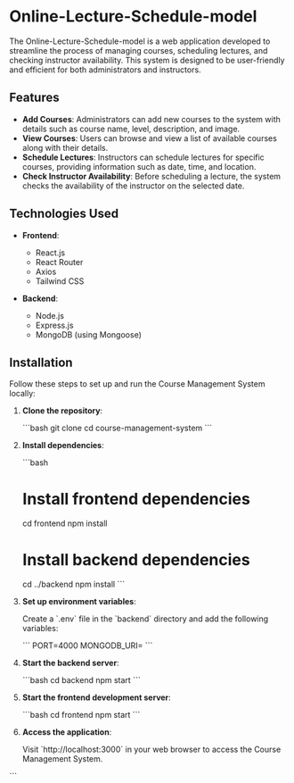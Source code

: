 
# Online-Lecture-Schedule-model

The Online-Lecture-Schedule-model is a web application developed to streamline the process of managing courses, scheduling lectures, and checking instructor availability. This system is designed to be user-friendly and efficient for both administrators and instructors.

## Features

- **Add Courses**: Administrators can add new courses to the system with details such as course name, level, description, and image.
- **View Courses**: Users can browse and view a list of available courses along with their details.
- **Schedule Lectures**: Instructors can schedule lectures for specific courses, providing information such as date, time, and location.
- **Check Instructor Availability**: Before scheduling a lecture, the system checks the availability of the instructor on the selected date.

## Technologies Used

- **Frontend**:
  - React.js
  - React Router
  - Axios
  - Tailwind CSS

- **Backend**:
  - Node.js
  - Express.js
  - MongoDB (using Mongoose)

## Installation

Follow these steps to set up and run the Course Management System locally:

1. **Clone the repository**:

   \`\`\`bash
   git clone <repository-url>
   cd course-management-system
   \`\`\`

2. **Install dependencies**:

   \`\`\`bash
   # Install frontend dependencies
   cd frontend
   npm install

   # Install backend dependencies
   cd ../backend
   npm install
   \`\`\`

3. **Set up environment variables**:

   Create a \`.env\` file in the \`backend\` directory and add the following variables:

   \`\`\`
   PORT=4000
   MONGODB_URI=<your-mongodb-uri>
   \`\`\`

4. **Start the backend server**:

   \`\`\`bash
   cd backend
   npm start
   \`\`\`

5. **Start the frontend development server**:

   \`\`\`bash
   cd frontend
   npm start
   \`\`\`

6. **Access the application**:

   Visit \`http://localhost:3000\` in your web browser to access the Course Management System.


\`\`\`
